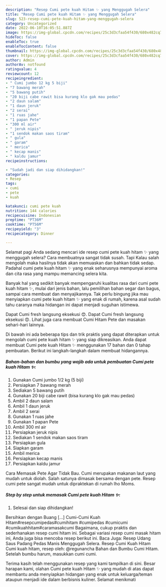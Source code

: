 ```yaml
---
description: "Resep Cumi pete kuah Hitam ✨ yang Menggugah Selera"
title: "Resep Cumi pete kuah Hitam ✨ yang Menggugah Selera"
slug: 523-resep-cumi-pete-kuah-hitam-yang-menggugah-selera
category: Uncategorized
date: 2022-06-10T16:05:51.887Z
image: https://img-global.cpcdn.com/recipes/25c3d3cfaa54f430/680x482cq70/cumi-pete-kuah-hitam-foto-resep-utama.jpg
hideToc: false
enableToc: true
enableTocContent: false
thumbnail: https://img-global.cpcdn.com/recipes/25c3d3cfaa54f430/680x482cq70/cumi-pete-kuah-hitam-foto-resep-utama.jpg
cover: https://img-global.cpcdn.com/recipes/25c3d3cfaa54f430/680x482cq70/cumi-pete-kuah-hitam-foto-resep-utama.jpg
author: Admin
authorAv: notfound
ratingvalue: 4
reviewcount: 12
recipeingredient:
- " Cumi jumbo 12 kg 5 biji"
- "7 bawang merah"
- "5 bawang putih"
- "20 biji cabe rawit bisa kurang klo gak mau pedas"
- "2 daun salam"
- "1 daun jeruk"
- "2 serai"
- "1 ruas jahe"
- "1 papan Pete"
- "300 ml air"
- " jeruk nipis"
- "1 sendok makan saos tiram"
- " gula"
- " garam"
- " merica"
- " kecap manis"
- " kaldu jamur"
recipeinstructions:

- "Sudah jadi dan siap dihidangkan!"
categories:
- Resep
tags:
- cumi
- pete
- kuah

katakunci: cumi pete kuah 
nutrition: 144 calories
recipecuisine: Indonesian
preptime: "PT36M"
cooktime: "PT56M"
recipeyield: "3"
recipecategory: Dinner

---
```



Selamat pagi Anda sedang mencari ide resep cumi pete kuah hitam ✨ yang menggugah selera? Cara membuatnya sangat tidak susah. Tapi Kalau salah mengolah maka hasilnya tidak akan memuaskan dan bahkan tidak sedap. Padahal cumi pete kuah hitam ✨ yang enak seharusnya mempunyai aroma dan cita rasa yang mampu memancing selera kita.


Banyak hal yang sedikit banyak mempengaruhi kualitas rasa dari cumi pete kuah hitam ✨, mulai dari jenis bahan, lalu pemilihan bahan segar dan bagus, sampai cara membuat dan menyajikannya. Tak perlu bingung jika mau menyiapkan cumi pete kuah hitam ✨ yang enak di rumah, karena asal sudah tahu caranya maka hidangan ini dapat menjadi suguhan istimewa.

Dapat Cumi fresh langsung eksekusi 😍. Dapat Cumi fresh langsung eksekusi 😍. Lihat juga cara membuat Cumi Hitam Pete dan masakan sehari-hari lainnya.


Di bawah ini ada beberapa tips dan trik praktis yang dapat diterapkan untuk mengolah cumi pete kuah hitam ✨ yang siap dikreasikan. Anda dapat membuat Cumi pete kuah Hitam ✨ menggunakan 17 bahan dan 0 tahap pembuatan. Berikut ini langkah-langkah dalam membuat hidangannya.

<!--inarticleads1-->

##### Bahan-bahan dan bumbu yang wajib ada untuk pembuatan Cumi pete kuah Hitam ✨:

1. Gunakan  Cumi jumbo 1/2 kg (5 biji)
1. Persiapkan 7 bawang merah
1. Sediakan 5 bawang putih
1. Gunakan 20 biji cabe rawit (bisa kurang klo gak mau pedas)
1. Ambil 2 daun salam
1. Ambil 1 daun jeruk
1. Ambil 2 serai
1. Gunakan 1 ruas jahe
1. Gunakan 1 papan Pete
1. Ambil 300 ml air
1. Persiapkan  jeruk nipis
1. Sediakan 1 sendok makan saos tiram
1. Persiapkan  gula
1. Siapkan  garam
1. Ambil  merica
1. Persiapkan  kecap manis
1. Persiapkan  kaldu jamur


Cara Memasak Pete Agar Tidak Bau. Cumi merupakan makanan laut yang mudah untuk diolah. Salah satunya dimasak bersama dengan pete. Resep cumi pete sangat mudah untuk dipraktekan di rumah lho Moms. 

<!--inarticleads2-->

##### Step by step untuk memasak Cumi pete kuah Hitam ✨:


1. Selesai dan siap dihidangkan!

Bersihkan dengan Buang […] Cumi-Cumi Kuah Hitam#resepcumipedas#cumihitam #cumipedas #cumicumi #cumikuahhitam#caramasakcumi Bagaimana, cukup praktis dan sederhanakan resep cumi hitam ini. Sebagai variasi resep cumi masak hitam ini, Anda juga bisa mencoba resep berikut ini. Baca Juga: Resep Udang Saus Padang Pedas Manis Menggugah Selera. Resep Cumi Kuah Hitam Cumi kuah hitam, resep oleh: @regunancha Bahan dan Bumbu Cumi Hitam. Setelah bumbu harum, masukkan cumi cumi. 

Terima kasih telah menggunakan resep yang kami tampilkan di sini. Besar harapan kami, olahan Cumi pete kuah Hitam ✨ yang mudah di atas dapat membantu anda menyiapkan hidangan yang enak untuk keluarga/teman ataupun menjadi ide dalam berbisnis kuliner. Selamat menikmati
